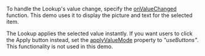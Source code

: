 To handle the Lookup's value change, specify the [onValueChanged](/Documentation/ApiReference/UI_Components/dxLookup/Configuration/#onValueChanged) function. This demo uses it to display the picture and text for the selected item.

The Lookup applies the selected value instantly. If you want users to click the Apply button instead, set the [applyValueMode](/Documentation/ApiReference/UI_Components/dxLookup/Configuration/#applyValueMode) property to *"useButtons"*. This functionality is not used in this demo.
